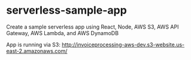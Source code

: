 # serverless-sample-app
Create a sample serverless app using React, Node, AWS S3, AWS API Gateway, AWS Lambda, and AWS DynamoDB

App is running via S3: http://invoiceprocessing-aws-dev.s3-website.us-east-2.amazonaws.com/
